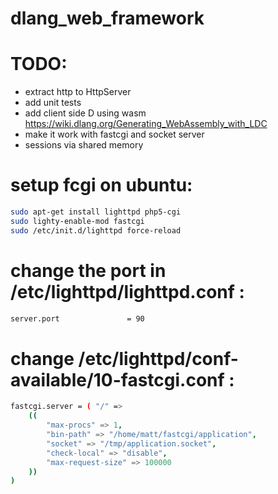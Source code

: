 # dlang_web_framework

# TODO:

* extract http to HttpServer
* add unit tests
* add client side D using wasm https://wiki.dlang.org/Generating_WebAssembly_with_LDC
* make it work with fastcgi and socket server
* sessions via shared memory

# setup fcgi on ubuntu:
```sh
sudo apt-get install lighttpd php5-cgi
sudo lighty-enable-mod fastcgi
sudo /etc/init.d/lighttpd force-reload
```

# change the port in /etc/lighttpd/lighttpd.conf :
```sh
server.port               = 90
```

# change /etc/lighttpd/conf-available/10-fastcgi.conf :
```sh
fastcgi.server = ( "/" =>
	((
		"max-procs" => 1,
		"bin-path" => "/home/matt/fastcgi/application",
		"socket" => "/tmp/application.socket",
		"check-local" => "disable",
		"max-request-size" => 100000
	))
)
```
